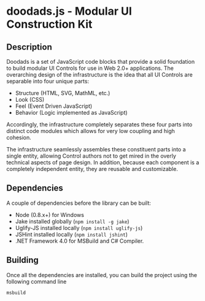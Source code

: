 # doodads.js - Modular UI Construction Kit

## Description

Doodads is a set of JavaScript code blocks that provide a solid foundation to build modular UI Controls for use in Web 2.0+ applications. The overarching design of the infrastructure is the idea that all UI Controls are separable into four unique parts:

- Structure (HTML, SVG, MathML, etc.)
- Look (CSS)
- Feel (Event Driven JavaScript)
- Behavior (Logic implemented as JavaScript)

Accordingly, the infrastructure completely separates these four parts into distinct code modules which allows for very low coupling and high cohesion.

The infrastructure seamlessly assembles these constituent parts into a single entity, allowing Control authors not to get mired in the overly technical aspects of page design. In addition, because each component is a completely independent entity, they are reusable and customizable.

## Dependencies

A couple of dependencies before the library can be built:

- Node (0.8.x+) for Windows
- Jake installed globally (`npm install -g jake`)
- Uglify-JS installed locally (`npm install uglify-js`)
- JSHint installed locally (`npm install jshint`)
- .NET Framework 4.0 for MSBuild and C# Compiler.

## Building

Once all the dependencies are installed, you can build the project using the following command line

	msbuild

